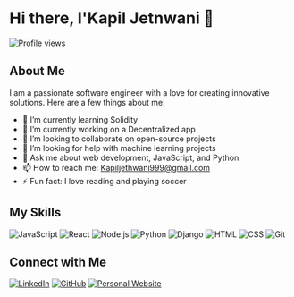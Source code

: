 # Hi there, I'Kapil Jetnwani 👋

![Profile views](http://kapiljethwani.com)

## About Me

I am a passionate software engineer with a love for creating innovative solutions. Here are a few things about me:

- 🌱 I’m currently learning Solidity
- 🔭 I’m currently working on a Decentralized app
- 👯 I’m looking to collaborate on open-source projects
- 🤔 I’m looking for help with machine learning projects
- 💬 Ask me about web development, JavaScript, and Python
- 📫 How to reach me: Kapiljethwani999@gmail.com
- ⚡ Fun fact: I love reading and playing soccer

## My Skills

![JavaScript](https://img.shields.io/badge/-JavaScript-F7DF1E?logo=JavaScript&logoColor=black)
![React](https://img.shields.io/badge/-React-61DAFB?logo=React&logoColor=black)
![Node.js](https://img.shields.io/badge/-Node.js-339933?logo=Node.js&logoColor=white)
![Python](https://img.shields.io/badge/-Python-3776AB?logo=Python&logoColor=white)
![Django](https://img.shields.io/badge/-Django-092E20?logo=Django&logoColor=white)
![HTML](https://img.shields.io/badge/-HTML-E34F26?logo=HTML5&logoColor=white)
![CSS](https://img.shields.io/badge/-CSS-1572B6?logo=CSS3&logoColor=white)
![Git](https://img.shields.io/badge/-Git-F05032?logo=Git&logoColor=white)

## Connect with Me

[![LinkedIn](https://img.shields.io/badge/-LinkedIn-0077B5?logo=LinkedIn&logoColor=white&style=flat)](https://www.linkedin.com/in/kapiljethwani/)
[![GitHub](https://img.shields.io/badge/-GitHub-181717?logo=GitHub&logoColor=white&style=flat)](https://github.com/kapil9099/)
[![Personal Website](https://img.shields.io/badge/-Website-000000?logo=About.me&logoColor=white&style=flat)](https://kapiljethwani.com/)
